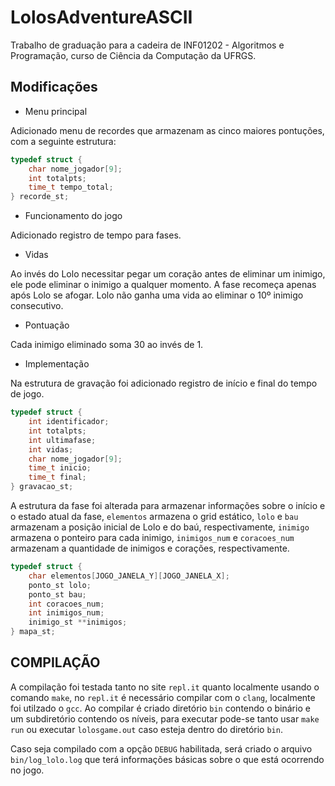 # LolosAdventureASCII
Trabalho de graduação para a cadeira de INF01202 - Algoritmos e Programação, curso de Ciência da Computação da UFRGS.

## Modificações

* Menu principal

Adicionado menu de recordes que armazenam as cinco maiores pontuções, com a seguinte estrutura:

```C
typedef struct {
    char nome_jogador[9];
    int totalpts;
    time_t tempo_total;
} recorde_st;
```

* Funcionamento do jogo

Adicionado registro de tempo para fases.

* Vidas

Ao invés do Lolo necessitar pegar um coração antes de eliminar um inimigo, ele pode eliminar o inimigo a qualquer momento.
A fase recomeça apenas após Lolo se afogar.
Lolo não ganha uma vida ao eliminar o 10º inimigo consecutivo.

* Pontuação

Cada inimigo eliminado soma 30 ao invés de 1.

* Implementação

Na estrutura de gravação foi adicionado registro de início e final do tempo de jogo.

``` C
typedef struct {
    int identificador;
    int totalpts;
    int ultimafase;
    int vidas;
    char nome_jogador[9];
    time_t inicio;
    time_t final;
} gravacao_st;
```

A estrutura da fase foi alterada para armazenar informações sobre o início e o estado atual da fase, `elementos` armazena o grid estático, `lolo` e `bau` armazenam a posição inicial de Lolo e do baú, respectivamente, `inimigo` armazena o ponteiro para cada inimigo, `inimigos_num` e `coracoes_num` armazenam a quantidade de inimigos e corações, respectivamente.
```C
typedef struct {
    char elementos[JOGO_JANELA_Y][JOGO_JANELA_X];
    ponto_st lolo;
    ponto_st bau;
    int coracoes_num;
    int inimigos_num;
    inimigo_st **inimigos;
} mapa_st;
```

## COMPILAÇÃO 

A compilação foi testada tanto no site `repl.it` quanto localmente usando o comando `make`, no `repl.it` é necessário compilar com o `clang`, localmente foi utilzado o `gcc`. Ao compilar é criado diretório `bin` contendo o binário e um subdiretório contendo os níveis, para executar pode-se tanto usar `make run` ou executar `lolosgame.out` caso esteja dentro do diretório `bin`.

Caso seja compilado com a opção `DEBUG` habilitada, será criado o arquivo `bin/log_lolo.log` que terá informações básicas sobre o que está ocorrendo no jogo.
